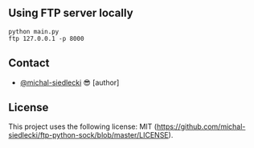 
## Using FTP server locally


```
python main.py
ftp 127.0.0.1 -p 8000
```


## Contact

* [@michal-siedlecki](https://github.com/michal-siedlecki) 😎 [author]


## License

This project uses the following license: MIT (<https://github.com/michal-siedlecki/ftp-python-sock/blob/master/LICENSE>).

